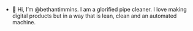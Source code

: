 - 👋 Hi, I’m @bethantimmins. I am a glorified pipe cleaner. I love making digital products but in a way that is lean, clean and an automated machine. 

<!---
bethantimmins/bethantimmins is a ✨ special ✨ repository because its `README.md` (this file) appears on your GitHub profile.
You can click the Preview link to take a look at your changes.
--->

